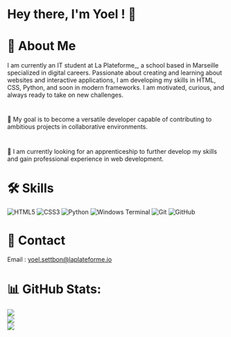 # Hey there, I'm Yoel ! 👋

# 💫 About Me
I am currently an IT student at La Plateforme_, a school based in Marseille specialized in digital careers. Passionate about creating and learning about websites and interactive applications, I am developing my skills in HTML, CSS, Python, and soon in modern frameworks. I am motivated, curious, and always ready to take on new challenges. 
#
🎯 My goal is to become a versatile developer capable of contributing to ambitious projects in collaborative environments.
#
🚀 I am currently looking for an apprenticeship to further develop my skills and gain professional experience in web development.
#

# 🛠 Skills
![HTML5](https://img.shields.io/badge/html5-%23E34F26.svg?style=for-the-badge&logo=html5&logoColor=white)
![CSS3](https://img.shields.io/badge/css3-%231572B6.svg?style=for-the-badge&logo=css3&logoColor=white)
![Python](https://img.shields.io/badge/python-3670A0?style=for-the-badge&logo=python&logoColor=ffdd54)
![Windows Terminal](https://img.shields.io/badge/Windows%20Terminal-%234D4D4D.svg?style=for-the-badge&logo=windows-terminal&logoColor=white)
![Git](https://img.shields.io/badge/git-%23F05033.svg?style=for-the-badge&logo=git&logoColor=white)
![GitHub](https://img.shields.io/badge/github-%23121011.svg?style=for-the-badge&logo=github&logoColor=white)

###

# 📧 Contact
Email : <a href="https://mail.google.com/mail/u/0/#inbox?compose=DmwnWrRspppZMzrswxSXDwBwfDQZSXTMCrPDcCcNggmLLpQJrfgwnxbTlrZHnFVHPCGClJNmKGPL"> yoel.settbon@laplateforme.io <a/>

###

# 📊 GitHub Stats:
![](https://github-readme-stats.vercel.app/api?username=yoel-settbon&theme=dark&hide_border=true&include_all_commits=false&count_private=false)<br/>
![](https://github-readme-streak-stats.herokuapp.com/?user=yoel-settbon&theme=dark&hide_border=true)<br/>
![](https://github-readme-stats.vercel.app/api/top-langs/?username=yoel-settbon&theme=dark&hide_border=true&include_all_commits=false&count_private=false&layout=compact)
